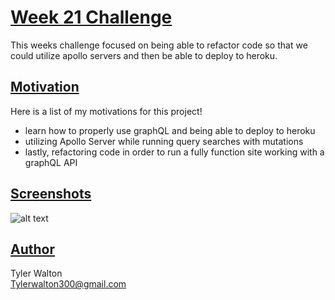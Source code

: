  # <u>**Week 21 Challenge**</u>
This weeks challenge focused on being able to refactor code so that we could utilize apollo servers and then be able to deploy to heroku.

## <u>**Motivation**</u>
Here is a list of my motivations for this project!

- learn how to properly use graphQL and being able to deploy to heroku
- utilizing Apollo Server while running query searches with mutations
- lastly, refactoring code in order to run a fully function site working with a graphQL API


## <u>**Screenshots**</u>

![alt text](./client/img/guarded-thicket-15742.herokuapp.com_.png)
## <u>**Author**</u>

Tyler Walton <br/>
Tylerwalton300@gmail.com
